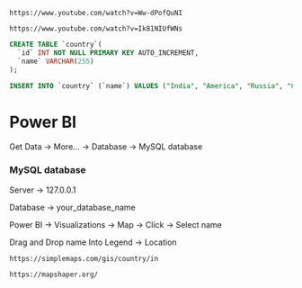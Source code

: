 ```
https://www.youtube.com/watch?v=Ww-dPofQuNI
```

```
https://www.youtube.com/watch?v=Ik81NIUfWNs
```

```sql
CREATE TABLE `country`(
  `id` INT NOT NULL PRIMARY KEY AUTO_INCREMENT,
  `name` VARCHAR(255)
);

INSERT INTO `country` (`name`) VALUES ("India", "America", "Russia", "China");
```

# Power BI

Get Data -> More... -> Database -> MySQL database

### MySQL database

Server -> 127.0.0.1

Database -> your_database_name


Power BI -> Visualizations -> Map -> Click -> Select name 

Drag and Drop name Into Legend -> Location 

```
https://simplemaps.com/gis/country/in
```

```
https://mapshaper.org/
```
